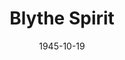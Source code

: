 ---
title: Blythe Spirit
date: 1945-10-19
closing_date: 1945-10-26
layout: productions
featured_image:
image_caption:
image_credit:
playbill:
category:
Theatre: Theatre Jacksonville
Venue: Little Theatre
cast:
- Charles: E.S. Beauchamp-Nobbs
- Doctor Bradman: Richard Catherwood
- Edith: Alice McBride
- Elvira: Irma Baker
- Madame Arcati: Elizabeth Reed
- Mrs. Bradman: Carrleen Wells
- Ruth: Mildred Cooper
crew:
- Assistant Stage Manager: Dorothy Greenlaw
- Box Office:
  - A.V. Lopez
  - Brilla Snead
  - Elizabeth Hulett
  - Raymond C. Winstead
- Building and Painting Crew:
  - Ann Hirth
  - Annabelle Anderson
  - Bradley Geiger
  - Bryant Simms
  - Carol Corbett
  - Edythe Guernsey
  - Gwen Overley
  - Hinkley Greenlaw
  - Irma Jean Manning
  - Josephine Howard
  - Lloyd Henson
  - Louise Tennent
- Curtain:
  - Albert Hedison
  - Charles R. Hess
- Director: L. Bramer Carlson
- Flowers: Mrs. J.W. Rembert
- Make-up: Elmo Lehman
- Music:
  - Harry Phillip Edwards
  - Seth Teasdale
- Photographs: Robert F. Marsh
- Properties:
  - Dena Barrs Wood
  - Edythe Guernsey
  - Ethel Winstead
  - Helen Kriebs
  - Jewett Ashley
  - Lois Davidson
  - Mildred Roth
  - Sarah McRae
  - Shirley Chardkoff
- Publicity:
  - Heidi Meyer
  - Hilda White
- Stage Manager: Margaret Reaves
- Set Design: Duke LeBrun
- Switchboard: Edward C. Smith
- Wardrobe:
  - Dorothy Duggan
  - Edith Garrison
  - Kathryn Smith
  - Louise Tennent
  - Roberta Cameron
  - Zan Platte
orchestra:
external_links:
---
